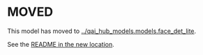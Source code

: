 
# MOVED
This model has moved to [../qai_hub_models.models.face_det_lite](../face_det_lite).

See the [README in the new location](../face_det_lite/README.md).
